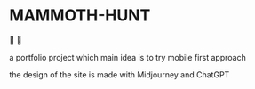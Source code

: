 # MAMMOTH-HUNT
 
 :elephant: :hocho:
 
 a portfolio project which main idea is to try mobile first approach
 
 the design of the site is made with Midjourney and ChatGPT